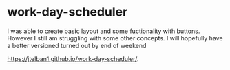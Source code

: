 # work-day-scheduler

I was able to create basic layout and some fuctionality with buttons. However I still am struggling with some other concepts. I will hopefully have a better versioned turned out by end of weekend


https://jtelban1.github.io/work-day-scheduler/.